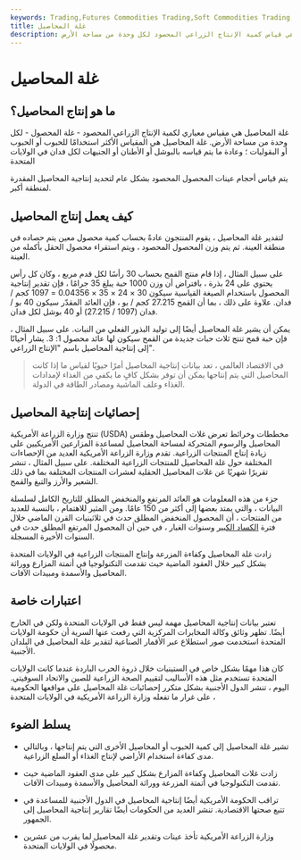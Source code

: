 ```yaml
---
keywords: Trading,Futures Commodities Trading,Soft Commodities Trading,Futures and Commodities Trading
title: غلة المحاصيل
description: غلة المحاصيل هي قياس كمية الإنتاج الزراعي المحصود لكل وحدة من مساحة الأرض.
---
```


# غلة المحاصيل
## ما هو إنتاج المحاصيل؟

غلة المحاصيل هي مقياس معياري لكمية الإنتاج الزراعي المحصود - غلة المحصول - لكل وحدة من مساحة الأرض. غلة المحاصيل هي المقياس الأكثر استخدامًا للحبوب أو الحبوب أو البقوليات ؛ وعادة ما يتم قياسه بالبوشل أو الأطنان أو الجنيهات لكل فدان في الولايات المتحدة

يتم قياس أحجام عينات المحصول المحصود بشكل عام لتحديد إنتاجية المحاصيل المقدرة لمنطقة أكبر.

## كيف يعمل إنتاج المحاصيل

لتقدير غلة المحاصيل ، يقوم المنتجون عادةً بحساب كمية محصول معين يتم حصاده في منطقة العينة. ثم يتم وزن المحصول المحصود ، ويتم استقراء محصول الحقل بأكمله من العينة.

على سبيل المثال ، إذا قام منتج القمح بحساب 30 رأسًا لكل قدم مربع ، وكان كل رأس يحتوي على 24 بذرة ، بافتراض أن وزن 1000 حبة يبلغ 35 جرامًا ، فإن تقدير إنتاجية المحصول باستخدام الصيغة القياسية سيكون 30 × 24 × 35 × 0.04356 = 1097 كجم /فدان. علاوة على ذلك ، بما أن القمح 27.215 كجم / بو ، فإن العائد المقدّر سيكون 40 بو / فدان (1097 / 27.215) أو 40 بوشل لكل فدان.

يمكن أن يشير غلة المحاصيل أيضًا إلى توليد البذور الفعلي من النبات. على سبيل المثال ، فإن حبة قمح تنتج ثلاث حبات جديدة من القمح سيكون لها عائد محصول 1: 3. يشار أحيانًا إلى إنتاجية المحاصيل باسم "الإنتاج الزراعي".

> في الاقتصاد العالمي ، تعد بيانات إنتاجية المحاصيل أمرًا حيويًا لقياس ما إذا كانت المحاصيل التي يتم إنتاجها يمكن أن توفر بشكل كافٍ ما يكفي من الغذاء لإمدادات الغذاء وعلف الماشية ومصادر الطاقة في الدولة.

>

## إحصائيات إنتاجية المحاصيل

تنتج وزارة الزراعة الأمريكية (USDA) مخططات وخرائط تعرض غلات المحاصيل وطقس المحاصيل والرسوم المتحركة لمساحة المحاصيل لمساعدة المزارعين الأمريكيين على زيادة إنتاج المنتجات الزراعية. تقدم وزارة الزراعة الأمريكية العديد من الإحصاءات المختلفة حول غلة المحاصيل للمنتجات الزراعية المختلفة. على سبيل المثال ، تنشر تقريرًا شهريًا عن غلات المحاصيل الحقلية لعشرات المنتجات المختلفة بما في ذلك الشعير والأرز والتبغ والقمح.

جزء من هذه المعلومات هو العائد المرتفع والمنخفض المطلق للتاريخ الكامل لسلسلة البيانات ، والتي يمتد بعضها إلى أكثر من 150 عامًا. ومن المثير للاهتمام ، بالنسبة للعديد من المنتجات ، أن المحصول المنخفض المطلق حدث في ثلاثينيات القرن الماضي خلال فترة [الكساد الكبير](/great_depression) وسنوات الغبار ، في حين أن المحصول المرتفع المطلق حدث في السنوات الأخيرة المسجلة.

زادت غلة المحاصيل وكفاءة المزرعة وإنتاج المنتجات الزراعية في الولايات المتحدة بشكل كبير خلال العقود الماضية حيث تقدمت التكنولوجيا في أتمتة المزارع ووراثة المحاصيل والأسمدة ومبيدات الآفات.

## اعتبارات خاصة

تعتبر بيانات إنتاجية المحاصيل مهمة ليس فقط في الولايات المتحدة ولكن في الخارج أيضًا. تظهر وثائق وكالة المخابرات المركزية التي رفعت عنها السرية أن حكومة الولايات المتحدة استخدمت صور استطلاع عبر الأقمار الصناعية لتقدير غلة المحاصيل في البلدان الأجنبية.

كان هذا مهمًا بشكل خاص في الستينيات خلال ذروة الحرب الباردة عندما كانت الولايات المتحدة تستخدم مثل هذه الأساليب لتقييم الصحة الزراعية للصين والاتحاد السوفيتي. اليوم ، تنشر الدول الأجنبية بشكل متكرر إحصائيات غلة المحاصيل على مواقعها الحكومية ، على غرار ما تفعله وزارة الزراعة الأمريكية في الولايات المتحدة

## يسلط الضوء

- تشير غلة المحاصيل إلى كمية الحبوب أو المحاصيل الأخرى التي يتم إنتاجها ، وبالتالي مدى كفاءة استخدام الأراضي لإنتاج الغذاء أو السلع الزراعية.

- زادت غلات المحاصيل وكفاءة المزارع بشكل كبير على مدى العقود الماضية حيث تقدمت التكنولوجيا في أتمتة المزرعة ووراثة المحاصيل والأسمدة ومبيدات الآفات.

- تراقب الحكومة الأمريكية أيضًا إنتاجية المحاصيل في الدول الأجنبية للمساعدة في تتبع صحتها الاقتصادية. تنشر العديد من الحكومات أيضًا تقارير إنتاجية المحاصيل إلى الجمهور.

- وزارة الزراعة الأمريكية تأخذ عينات وتقدير غلة المحاصيل لما يقرب من عشرين محصولًا في الولايات المتحدة.

